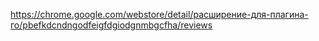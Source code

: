 https://chrome.google.com/webstore/detail/расширение-для-плагина-го/pbefkdcndngodfeigfdgiodgnmbgcfha/reviews
